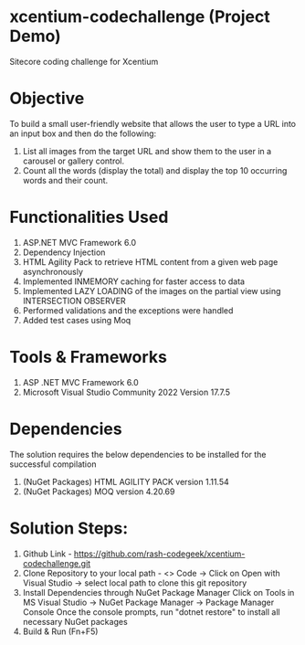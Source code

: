 # xcentium-codechallenge (Project Demo)
Sitecore coding challenge for Xcentium

# Objective
To build a small user-friendly website that allows the user to type a URL into an input box and then do the following:
1. List all images from the target URL and show them to the user in a carousel or gallery control.
2. Count all the words (display the total) and display the top 10 occurring words and their count.

# Functionalities Used
1. ASP.NET MVC Framework 6.0
2. Dependency Injection
3. HTML Agility Pack to retrieve HTML content from a given web page asynchronously
4. Implemented INMEMORY caching for faster access to data
5. Implemented LAZY LOADING of the images on the partial view using INTERSECTION OBSERVER
6. Performed validations and the exceptions were handled
7. Added test cases using Moq

# Tools & Frameworks
1. ASP .NET MVC Framework 6.0
2. Microsoft Visual Studio Community 2022 Version 17.7.5

# Dependencies
The solution requires the below dependencies to be installed for the successful compilation 
1. (NuGet Packages) HTML AGILITY PACK version 1.11.54
2. (NuGet Packages) MOQ version 4.20.69

# Solution Steps:
1. Github Link -  https://github.com/rash-codegeek/xcentium-codechallenge.git
2. Clone Repository to your local path - <> Code -> Click on Open with Visual Studio -> select local path to clone this git repository
3. Install Dependencies through NuGet Package Manager
   Click on Tools in MS Visual Studio -> NuGet Package Manager -> Package Manager Console 
   Once the console prompts, run "dotnet restore" to install all necessary NuGet packages
4. Build & Run (Fn+F5)
